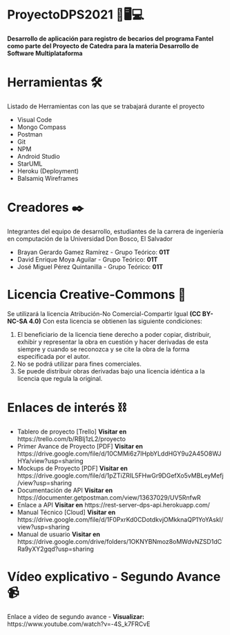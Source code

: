 <h1>ProyectoDPS2021 📱🖥️💻</h1>
<b>Desarrollo de aplicación para registro de becarios del programa Fantel como parte del Proyecto de Catedra para la materia Desarrollo de Software Multiplataforma</b>

<h1>Herramientas 🛠️ </h1>
<p>Listado de Herramientas con las que se trabajará durante el proyecto</p>
<ul>
  <li>Visual Code</li>
  <li>Mongo Compass</li>
  <li>Postman</li>
  <li>Git</li>
  <li>NPM</li>
  <li>Android Studio</li>
  <li>StarUML</li>
  <li>Heroku (Deployment)</li>
  <li>Balsamiq Wireframes</li>
</ul>

<h1>Creadores ✒️</h1>
<p>Integrantes del equipo de desarrollo, estudiantes de la carrera de ingeniería en computación de la Universidad Don Bosco, El Salvador</p>
<ul>
  <li>Brayan Gerardo Gamez Ramírez  - Grupo Teórico: <b>01T</b></li>
  <li>David Enrique Moya Aguilar    - Grupo Teórico: <b>01T</b></li>
  <li>José Miguel Pérez Quintanilla - Grupo Teórico: <b>01T</b></li>
</ul>

<h1>Licencia Creative-Commons 📃</h1>
<p>Se utilizará la licencia Atribución-No Comercial-Compartir Igual <b>(CC BY-NC-SA 4.0)</b> Con esta licencia se obtienen las siguiente condiciones:</p>
  <ol>
    <li>El beneficiario de la licencia tiene derecho a poder copiar, distribuir, exhibir y representar la obra en cuestión y hacer derivadas de esta siempre y cuando se reconozca y se cite la obra de la forma especificada por el autor.</li>
    <li>No se podrá utilizar para fines comerciales.</li>
    <li>Se puede distribuir obras derivadas bajo una licencia idéntica a la licencia que regula la original.</li>
  </ol>

<h1>Enlaces de interés ⛓️</h1>
<ul>
  <li>Tablero de proyecto [Trello] <b>Visitar en</b> https://trello.com/b/RBIj1zL2/proyecto </li>
  <li>Primer Avance de Proyecto [PDF] <b>Visitar en</b> https://drive.google.com/file/d/10CMMi6z7IHpbYLddHGY9u2A45O8WJHYa/view?usp=sharing </li>
  <li>Mockups de Proyecto [PDF] <b>Visitar en</b> https://drive.google.com/file/d/1pZTiZRIL5FHwGr9DGefXo5vMBLeyMefj/view?usp=sharing </li>
  <li>Documentación de API <b>Visitar en</b> https://documenter.getpostman.com/view/13637029/UV5RnfwR </li>
  <li>Enlace a API <b>Visitar en</b> https://rest-server-dps-api.herokuapp.com/ </li>
  <li>Manual Técnico [Cloud] <b>Visitar en</b> https://drive.google.com/file/d/1F0PxrKd0CDotdkvjOMkknaQP1YoYAskI/view?usp=sharing </li>
    <li>Manual de usuario <b>Visitar en</b> https://drive.google.com/drive/folders/1OKNYBNmoz8oMWdvNZSD1dCRa9yXY2gqd?usp=sharing </li>
</ul>

<h1>Vídeo explicativo - Segundo Avance 📹</h1>
<p>Enlace a vídeo de segundo avance - <b>Visualizar:</b> https://www.youtube.com/watch?v=-4S_k7FRCvE </p>


